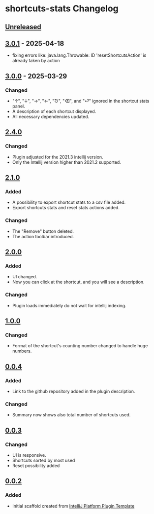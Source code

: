 <!-- Keep a Changelog guide -> https://keepachangelog.com -->

# shortcuts-stats Changelog

## [Unreleased]

## [3.0.1] - 2025-04-18

- fixing errors like: java.lang.Throwable: ID 'resetShortcutsAction' is already taken by action

## [3.0.0] - 2025-03-29

### Changed

- "↑", "↓", "→", "←", "⎋", "⌫", and "⏎" ignored in the shortcut stats panel.
- A description of each shortcut displayed.
- All necessary dependencies updated.

## [2.4.0]

### Changed

- Plugin adjusted for the 2021.3 intellij version.
- Only the Intellij version higher than 2021.2 supported.

## [2.1.0]

### Added

- A possibility to export shortcut stats to a csv file added.
- Export shortcuts stats and reset stats actions added.

### Changed

- The "Remove" button deleted.
- The action toolbar introduced.

## [2.0.0]

### Added

- UI changed.
- Now you can click at the shortcut, and you will see a description.

### Changed

- Plugin loads immediately do not wait for intellij indexing.

## [1.0.0]

### Changed

- Format of the shortcut's counting number changed to handle huge numbers.

## [0.0.4]

### Added

- Link to the github repository added in the plugin description.

### Changed

- Summary now shows also total number of shortcuts used.

## [0.0.3]

### Changed

- UI is responsive.
- Shortcuts sorted by most used
- Reset possibility added

## [0.0.2]

### Added

- Initial scaffold created from [IntelliJ Platform Plugin Template](https://github.com/JetBrains/intellij-platform-plugin-template)

[Unreleased]: https://github.com/borowskimarcin/shortcuts-stats/compare/v3.0.1...HEAD
[3.0.1]: https://github.com/borowskimarcin/shortcuts-stats/compare/v3.0.0...v3.0.1
[3.0.0]: https://github.com/borowskimarcin/shortcuts-stats/compare/v2.4.0...v3.0.0
[2.4.0]: https://github.com/borowskimarcin/shortcuts-stats/compare/v2.1.0...v2.4.0
[2.1.0]: https://github.com/borowskimarcin/shortcuts-stats/compare/v2.0.0...v2.1.0
[2.0.0]: https://github.com/borowskimarcin/shortcuts-stats/compare/v1.0.0...v2.0.0
[1.0.0]: https://github.com/borowskimarcin/shortcuts-stats/compare/v0.0.4...v1.0.0
[0.0.4]: https://github.com/borowskimarcin/shortcuts-stats/compare/v0.0.3...v0.0.4
[0.0.3]: https://github.com/borowskimarcin/shortcuts-stats/compare/v0.0.2...v0.0.3
[0.0.2]: https://github.com/borowskimarcin/shortcuts-stats/commits/v0.0.2
